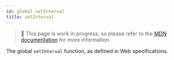 ```yaml
---
id: global-setInterval
title: setInterval
---
```


> 🚧 This page is work in progress, so please refer to the [MDN documentation](https://developer.mozilla.org/en-US/docs/Web/API/Window/setInterval) for more information.

The global `setInterval` function, as defined in Web specifications.
